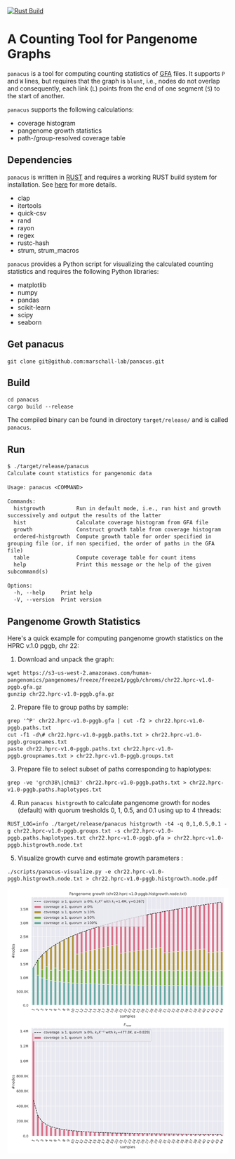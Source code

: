 [![Rust Build](https://github.com/marschall-lab/panacus/actions/workflows/rust_build.yml/badge.svg)](https://github.com/marschall-lab/panacus/actions/workflows/rust_build.yml) 

# A Counting Tool for Pangenome Graphs

`panacus` is a tool for computing counting statistics of [GFA](https://github.com/GFA-spec/GFA-spec/blob/master/GFA1.md) files. It supports `P` and
`W` lines, but requires that the graph is `blunt`, i.e., nodes do not overlap and consequently, each link (`L`) points from the end of one segment
(`S`) to the start of another.

`panacus` supports the following calculations:

- coverage histogram
- pangenome growth statistics
- path-/group-resolved coverage table

## Dependencies

`panacus` is written in [RUST](https://www.rust-lang.org/) and requires a working RUST build system for installation. See [here](https://www.rust-lang.org/tools/install) for more details.

- clap
- itertools
- quick-csv
- rand
- rayon
- regex
- rustc-hash
- strum, strum_macros

`panacus` provides a Python script for visualizing the calculated counting statistics and requires the following Python libraries:

- matplotlib
- numpy
- pandas
- scikit-learn
- scipy
- seaborn

## Get panacus

```shell
git clone git@github.com:marschall-lab/panacus.git
```

## Build

```shell
cd panacus
cargo build --release
```

The compiled binary can be found in directory `target/release/` and is called `panacus`.

## Run

```console
$ ./target/release/panacus
Calculate count statistics for pangenomic data

Usage: panacus <COMMAND>

Commands:
  histgrowth          Run in default mode, i.e., run hist and growth successively and output the results of the latter
  hist                Calculate coverage histogram from GFA file
  growth              Construct growth table from coverage histogram
  ordered-histgrowth  Compute growth table for order specified in grouping file (or, if non specified, the order of paths in the GFA file)
  table               Compute coverage table for count items
  help                Print this message or the help of the given subcommand(s)

Options:
  -h, --help     Print help
  -V, --version  Print version
```

## Pangenome Growth Statistics

Here's a quick example for computing pangenome growth statistics on the HPRC v.1.0 pggb, chr 22: 

1. Download and unpack the graph:
```shell
wget https://s3-us-west-2.amazonaws.com/human-pangenomics/pangenomes/freeze/freeze1/pggb/chroms/chr22.hprc-v1.0-pggb.gfa.gz
gunzip chr22.hprc-v1.0-pggb.gfa.gz
```
2. Prepare file to group paths by sample:
```shell
grep '^P' chr22.hprc-v1.0-pggb.gfa | cut -f2 > chr22.hprc-v1.0-pggb.paths.txt
cut -f1 -d\# chr22.hprc-v1.0-pggb.paths.txt > chr22.hprc-v1.0-pggb.groupnames.txt
paste chr22.hprc-v1.0-pggb.paths.txt chr22.hprc-v1.0-pggb.groupnames.txt > chr22.hprc-v1.0-pggb.groups.txt
```
3. Prepare file to select subset of paths corresponding to haplotypes:
```shell
grep -ve 'grch38\|chm13' chr22.hprc-v1.0-pggb.paths.txt > chr22.hprc-v1.0-pggb.paths.haplotypes.txt
```
4. Run `panacus histgrowth` to calculate pangenome growth for nodes (default) with quorum tresholds 0, 1, 0.5, and 0.1 using up to 4 threads:
```shell
RUST_LOG=info ./target/release/panacus histgrowth -t4 -q 0,1,0.5,0.1 -g chr22.hprc-v1.0-pggb.groups.txt -s chr22.hprc-v1.0-pggb.paths.haplotypes.txt chr22.hprc-v1.0-pggb.gfa > chr22.hprc-v1.0-pggb.histgrowth.node.txt
```
5. Visualize growth curve and estimate growth parameters :
```shell
./scripts/panacus-visualize.py -e chr22.hprc-v1.0-pggb.histgrowth.node.txt > chr22.hprc-v1.0-pggb.histgrowth.node.pdf
```

![ nodes in hprc-v1.0-pggb.gfa](docs/chr22.hprc-v1.0-pggb.histgrowth.node.png?raw=true "pangenome growth statistics on the HPRC v.1.0 pggb, chr 22")

